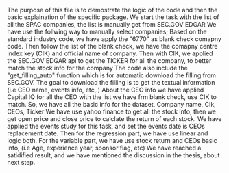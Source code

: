 The purpose of this file is to demostrate the logic of the code and then the basic explaination of the specific package.
We start the task with the list of all the SPAC companies, the list is manually get from SEC.GOV EDGAR
We have use the follwing way to manually select companies;
Based on the standard industry code, we have apply the "6770" as blank check comapny code.
Then follow the list of the blank check, we have the comapny centre index key (CIK) and official name of company.
Then with CIK, we applied the SEC.GOV EDGAR api to get the TICKER for all the company, to better match the stock info for the company
The code also include the "get_filling_auto" function which is for automatic download the filling from SEC.GOV.
The goal to download the filling is to get the textual information (i.e CEO name, events info, etc,.)
About the CEO info we have applied Capital IQ for all the CEO with the list we have frm blank check, use CIK to match.
So, we have all the basic info for the dataset, Company name, CIk, CEOs, Ticker
We have use yahoo finance to get all the stock info, then we get open price and close price to calclate the return of each stock.
We have applied the events study for this task, and set the events date is CEOs replacement date.
Then for the regression part, we have use linear and logic both. 
For the variable part, we have use stock return and CEOs basic info, (i.e Age, experience year, sponsor flag, etc)
We have reached a satidified result, and we have mentioned the discussion in the thesis, about next step.
